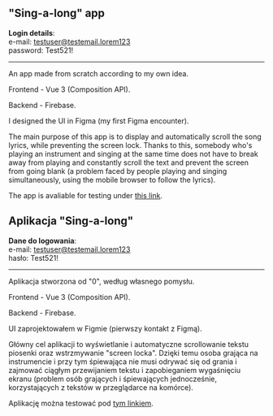 ## "Sing-a-long" app

**Login details**:\
e-mail: testuser@testemail.lorem123\
password: Test521!

***

An app made from scratch according to my own idea.

Frontend - Vue 3 (Composition API).

Backend - Firebase.

I designed the UI in Figma (my first Figma encounter).

The main purpose of this app is to display and automatically scroll the song lyrics, while preventing the screen lock. Thanks to this, somebody who's playing an instrument and singing at the same time does not have to break away from playing and constantly scroll the text and prevent the screen from going blank (a problem faced by people playing and singing simultaneously, using the mobile browser to follow the lyrics). 

The app is avaliable for testing under [this link](https://sing-a-long.web.app/). 

## Aplikacja "Sing-a-long"

**Dane do logowania**:\
e-mail: testuser@testemail.lorem123\
hasło: Test521!

***

Aplikacja stworzona od "0", według własnego pomysłu.

Frontend - Vue 3 (Composition API).

Backend - Firebase.

UI zaprojektowałem w Figmie (pierwszy kontakt z Figmą).

Główny cel aplikacji to wyświetlanie i automatyczne scrollowanie tekstu piosenki oraz wstrzmywanie "screen locka". Dzięki temu osoba grająca na instrumencie i przy tym śpiewająca nie musi odrywać się od grania i zajmować ciągłym przewijaniem tekstu i zapobieganiem wygaśnięciu ekranu (problem osób grających i śpiewających jednocześnie, korzystających z tekstów w przeglądarce na komórce).

Aplikację można testować pod [tym linkiem](https://sing-a-long.web.app/).